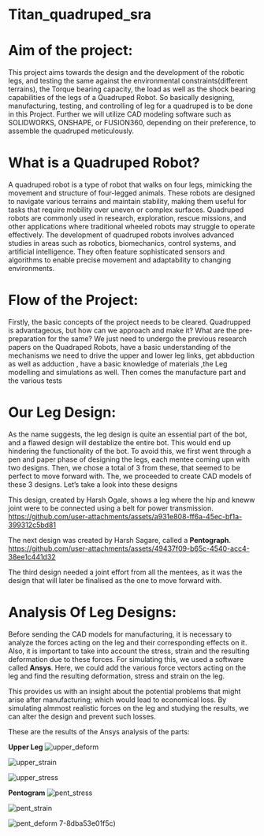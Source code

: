 ﻿# Titan_quadruped_sra
# Aim of the project: 
This project aims towards the design and the development of the robotic legs, and testing the same against the environmental constraints(different terrains), the Torque bearing capacity, the load as well as the shock bearing capabilities of the legs of a Quadruped Robot. So basically designing, manufacturing, testing, and controlling of leg for a quadruped is to be done in this Project. Further we will utilize CAD modeling software such as SOLIDWORKS, ONSHAPE, or FUSION360, depending on their preference, to assemble the quadruped meticulously.

# What is a Quadruped Robot?
A quadruped robot is a type of robot that walks on four legs, mimicking the movement and structure of four-legged animals. These robots are designed to navigate various terrains and maintain stability, making them useful for tasks that require mobility over uneven or complex surfaces. Quadruped robots are commonly used in research, exploration, rescue missions, and other applications where traditional wheeled robots may struggle to operate effectively. The development of quadruped robots involves advanced studies in areas such as robotics, biomechanics, control systems, and artificial intelligence. They often feature sophisticated sensors and algorithms to enable precise movement and adaptability to changing environments.

# Flow of the Project:
Firstly, the basic concepts of the project needs to be cleared. Quadrupped is advantageous, but how can we approach and make it? What are the pre-preparation for the same?
We just need to undergo the previous research papers on the Quadraped Robots, have a basic understanding of the mechanisms we need to drive the upper and lower leg links, get abbduction as well as adduction , have a basic knowledge of materials ,the Leg modelling and simulations as well. Then comes the manufacture part and the various tests

# Our Leg Design:
As the name suggests, the leg design is quite an essential part of the bot, and a flawed design will destablize the entire bot. This would end up hindering the functionality of the bot. To avoid this, we first went through a pen and paper phase of designing the legs, each mentee coming upn with two designs. Then, we chose a total of 3 from these, that seemed to be perfect to move forward with. The, we proceeded to create CAD models of these 3 designs. Let’s take a look into these designs

This design, created by Harsh Ogale, shows a leg where the hip and kneww joint were to be connected using a belt for power transmission.
https://github.com/user-attachments/assets/a931e808-ff6a-45ec-bf1a-399312c5bd81

The next design was created by Harsh Sagare, called a **Pentograph**.
https://github.com/user-attachments/assets/49437f09-b65c-4540-acc4-38ee1c441d32

The third design needed a joint effort from all the mentees, as it was the design that will later be finalised as the one to move forward with.

# Analysis Of Leg Designs:
Before sending the CAD models for manufacturing, it is necessary to analyze the forces acting on the leg and their corresponding effects on it. Also, it is important to take into account the stress, strain and the resulting deformation due to these forces. For simulating this, we used a software called **Ansys**. Here, we could add the various force vectors acting on the leg and find the resulting deformation, stress and strain on the leg. 


This provides us with an insight about the potential problems that might arise after manufacturing; which would lead to economical loss. By simulating almmost realistic forces on the leg and studying the results, we can alter the design and prevent such losses.

These are the results of the Ansys analysis of the parts:

**Upper Leg**
![upper_deform](https://github.com/user-attachments/assets/42f8a126-ac08-4dba-a532-756a11c8d6e8)

![upper_strain](https://github.com/user-attachments/assets/8239eb1e-2565-4464-905e-220bf05c9aa5)

![upper_stress](https://github.com/user-attachments/assets/8116fda2-3485-40e9-bd7e-94ca4c795ffd)

**Pentogram**
![pent_stress](https://github.com/user-attachments/assets/1b7ec0f9-69ff-4d13-b2d)

![pent_strain](https://github.com/user-attachments/assets/b7cf9e8f-f324-4835-ba81-d83d0ccbff5f)


![pent_deform](https://github.com/user-attachments/assets/b0a6e37d-0283-4dbb-ab4a-f1a9877bd22e)
7-8dba53e01f5c)






